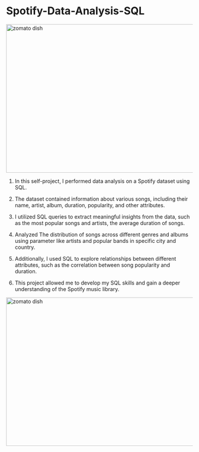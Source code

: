 # Spotify-Data-Analysis-SQL

<img src="https://cdn.dribbble.com/users/2284480/screenshots/15988331/media/9335cd177db6913a8059ffc9d0c20e11.gif" alt="zomato dish" width="1000" height="400">

1. In this self-project, I performed data analysis on a Spotify dataset using SQL. 
 
2. The dataset contained information about various songs, including their name, artist, album, duration, popularity, and other attributes. 
 
3. I utilized SQL queries to extract meaningful insights from the data, such as the most popular songs and artists, the average duration of songs.
 
4. Analyzed The distribution of songs across different genres and albums using parameter like artists and popular bands in specific city and country.
 
5. Additionally, I used SQL to explore relationships between different attributes, such as the correlation between song popularity and duration. 

6. This project allowed me to develop my SQL skills and gain a deeper understanding of the Spotify music library.



 <img src="https://cdn.dribbble.com/users/441326/screenshots/3165191/spotify-gif---oliver-keane.gif" alt="zomato dish" width="1000" height="400">



